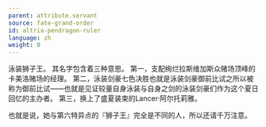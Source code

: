 ```yaml
---
parent: attribute.servant
source: fate-grand-order
id: altria-pendragon-ruler
language: zh
weight: 0
---
```


泳装狮子王。
其名字包含着三种意思。
第一，支配绚烂拉斯维加斯众赌场顶峰的卡美洛赌场的经理。
第二，泳装剑豪七色决胜也就是泳装剑豪御前比试之所以被称为御前比试——也就是见证较量自身泳装与自身之剑的泳装剑豪们作为这个夏日回忆的主办者。
第三，换上了盛夏装束的Lancer·阿尔托莉雅。

也就是说，她与第六特异点的『狮子王』完全是不同的人，所以还请千万注意。
